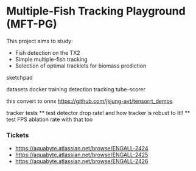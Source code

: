 # Multiple-Fish Tracking Playground (MFT-PG)

This project aims to study:
 * Fish detection on the TX2
 * Simple multiple-fish tracking 
 * Selection of optimal tracklets for biomass prediction
 




sketchpad

datasets
docker
training
detection
tracking
tube-scorer

this convert to onnx https://github.com/jkjung-avt/tensorrt_demos 

tracker tests
 ** test detector drop rate!  and how tracker is robust to it!!
 ** test FPS ablation rate with that too


### Tickets

  * https://aquabyte.atlassian.net/browse/ENGALL-2424
  * https://aquabyte.atlassian.net/browse/ENGALL-2425
  * https://aquabyte.atlassian.net/browse/ENGALL-2426
